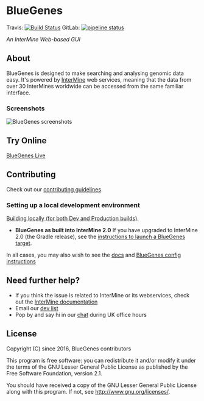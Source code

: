 

# BlueGenes

Travis: [![Build Status](https://travis-ci.org/intermine/bluegenes.svg?branch=dev)](https://travis-ci.org/intermine/bluegenes) GitLab: [![pipeline status](https://gitlab.com/yochannah/bluegenes/badges/dev/pipeline.svg)](https://gitlab.com/yochannah/bluegenes/commits/dev)

_An InterMine Web-based GUI_


## About

BlueGenes is designed to make searching and analysing genomic data easy. It's powered by [InterMine](http://intermine.org/) web services, meaning that the data from over 30 InterMines worldwide can be accessed from the same familiar interface.

### Screenshots

![BlueGenes screenshots](http://i.imgur.com/zwp0uxM.jpg)


## Try Online

[BlueGenes Live](http://bluegenes.apps.intermine.org/)


## Contributing

Check out our [contributing guidelines](https://github.com/intermine/bluegenes/blob/dev/CONTRIBUTING.md).


### Setting up a local development environment

[Building locally (for both Dev and Production builds)](docs/building.md).

- **BlueGenes as built into InterMine 2.0** If you have upgraded to InterMine 2.0 (the Gradle release), see the [instructions to launch a BlueGenes target](https://intermine.readthedocs.io/en/latest/system-requirements/software/gradle/index.html#deploy-blue-genes).

In all cases, you may also wish to see the [docs](docs/README.md) and [BlueGenes config instructions](docs/configuring.md)


## Need further help?

- If you think the issue is related to InterMine or its webservices, check out the [InterMine documentation](http://intermine.readthedocs.io/en/latest/about/contact-us/)
- Email our [dev list](http://intermine.readthedocs.io/en/latest/support/mailing-list/)
- Pop by and say hi in our [chat](http://chat.intermine.org) during UK office hours


## License

Copyright (C) since 2016, BlueGenes contributors

This program is free software: you can redistribute it and/or modify it under the terms of the GNU Lesser General Public License as published by the Free Software Foundation, version 2.1.

You should have received a copy of the GNU Lesser General Public License along with this program.
If not, see <http://www.gnu.org/licenses/>.
